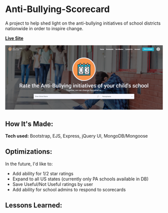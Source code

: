 # Anti-Bullying-Scorecard
A project to help shed light on the anti-bullying initiatives of school districts nationwide in order to inspire change.

[**Live Site**](https://anti-bullying-scorecard.herokuapp.com/)

![Anti-Bullying Scorecard](/public/img/screenshot.png "Anti-Bullying Scorecard")

## How It's Made:
**Tech used:** Bootstrap, EJS, Express, jQuery UI, MongoDB/Mongoose


## Optimizations:
In the future, I'd like to:
- Add ability for 1/2 star ratings
- Expand to all US states (currently only PA schools available in DB)
- Save Useful/Not Useful ratings by user
- Add ability for school admins to respond to scorecards


## Lessons Learned:
